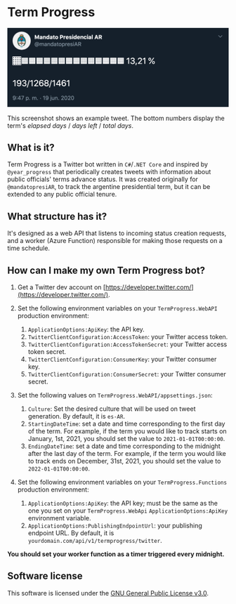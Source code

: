 # Term Progress

![Example tweet](./docs/img/example.png "Example tweet")

This screenshot shows an example tweet. The bottom numbers display the term's *elapsed days* / *days left* / *total days*.

## What is it?
Term Progress is a Twitter bot written in `C#`/`.NET Core` and inspired by `@year_progress` that periodically creates tweets with information about public officials' terms advance status. It was created originally for `@mandatopresiAR`, to track the argentine presidential term, but it can be extended to any public official tenure.

## What structure has it?
It's designed as a web API that listens to incoming status creation requests, and a worker (Azure Function) responsible for making those requests on a time schedule.

## How can I make my own Term Progress bot?
1. Get a Twitter dev account on [https://developer.twitter.com/](https://developer.twitter.com/).
   
2. Set the following environment variables on your `TermProgress.WebAPI` production environment:
   1. `ApplicationOptions:ApiKey`: the API key.
   2. `TwitterClientConfiguration:AccessToken`: your Twitter access token.
   3. `TwitterClientConfiguration:AccessTokenSecret`: your Twitter access token secret.
   4. `TwitterClientConfiguration:ConsumerKey`: your Twitter consumer key.
   5. `TwitterClientConfiguration:ConsumerSecret`: your Twitter consumer secret.


3.  Set the following values on `TermProgress.WebAPI/appsettings.json`:
    1.  `Culture`: Set the desired culture that will be used on tweet generation. By default, it is `es-AR`.
    2.  `StartingDateTime`: set a date and time corresponding to the first day of the term. For example, if the term you would like to track starts on January, 1st, 2021, you should set the value to `2021-01-01T00:00:00`.
    3.  `EndingDateTime`: set a date and time corresponding to the midnight after the last day of the term. For example, if the term you would like to track ends on December, 31st, 2021, you should set the value to `2022-01-01T00:00:00`.


4. Set the following environment variables on your `TermProgress.Functions` production environment:
   1. `ApplicationOptions:ApiKey`: the API key; must be the same as the one you set on your `TermProgress.WebApi` `ApplicationOptions:ApiKey` environment variable.
   2. `ApplicationOptions:PublishingEndpointUrl`: your publishing endpoint URL. By default, it is `yourdomain.com/api/v1/termprogress/twitter`.

**You should set your worker function as a timer triggered every midnight.**

## Software license
This software is licensed under the [GNU General Public License v3.0](./LICENSE.md).